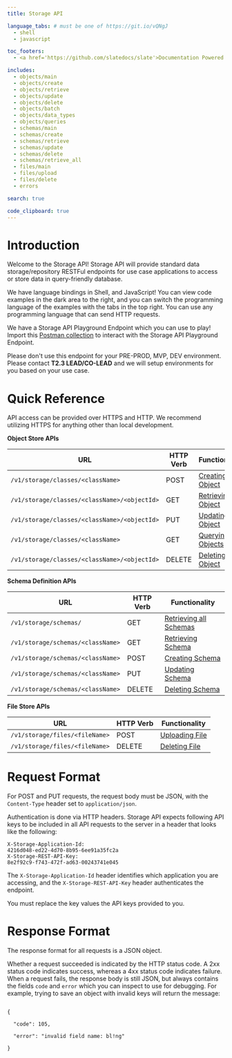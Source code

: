 ```yaml
---
title: Storage API

language_tabs: # must be one of https://git.io/vQNgJ
  - shell
  - javascript

toc_footers:
  - <a href='https://github.com/slatedocs/slate'>Documentation Powered by Slate</a>

includes:
  - objects/main
  - objects/create
  - objects/retrieve
  - objects/update
  - objects/delete
  - objects/batch
  - objects/data_types
  - objects/queries
  - schemas/main
  - schemas/create
  - schemas/retrieve
  - schemas/update
  - schemas/delete
  - schemas/retrieve_all
  - files/main
  - files/upload
  - files/delete
  - errors

search: true

code_clipboard: true
---
```


# Introduction

Welcome to the Storage API! Storage API will provide standard data storage/repository RESTFul endpoints for use case applications to access or store data in query-friendly database.

We have language bindings in Shell, and JavaScript! You can view code examples in the dark area to the right, and you can switch the programming language of the examples with the tabs in the top right. You can use any programming language that can send HTTP requests.

<aside class="notice">
We have a Storage API Playground Endpoint which you can use to play! Import this <a href="https://www.getpostman.com/collections/51c483fe9b294a6183a8">Postman collection</a> to interact with the Storage API Playground Endpoint.

Please don't use this endpoint for your PRE-PROD, MVP, DEV environment. Please contact <b>T2.3 LEAD/CO-LEAD</b> and we will setup environments for you based on your use case.
</aside>

# Quick Reference

API access can be provided over HTTPS and HTTP. We recommend utilizing HTTPS for anything other than local development.

**Object Store APIs**

| URL                                 | HTTP Verb | Functionality                                      |
|-------------------------------------|-----------|----------------------------------------------------|
| <code class="highlighter-rouge"><span class="custom-parse-server-mount">/v1/storage/</span>classes/&lt;className&gt;</code>            | POST      | [Creating Object](#creating-object)      |
| <code class="highlighter-rouge"><span class="custom-parse-server-mount">/v1/storage/</span>classes/&lt;className&gt;/&lt;objectId&gt;</code> | GET       | [Retrieving Object](#retrieving-object)  |
| <code class="highlighter-rouge"><span class="custom-parse-server-mount">/v1/storage/</span>classes/&lt;className&gt;/&lt;objectId&gt;</code> | PUT       | [Updating Object](#updating-object)      |
| <code class="highlighter-rouge"><span class="custom-parse-server-mount">/v1/storage/</span>classes/&lt;className&gt;</code>            | GET       | [Querying Objects](#querying-objects)                                |
| <code class="highlighter-rouge"><span class="custom-parse-server-mount">/v1/storage/</span>classes/&lt;className&gt;/&lt;objectId&gt;</code> | DELETE    | [Deleting Object](#deleting-object)      |

**Schema Definition APIs**

| URL                     | HTTP Verb | Functionality                                             |
|-------------------------|-----------|-----------------------------------------------------------|
| <code class="highlighter-rouge"><span class="custom-parse-server-mount">/v1/storage/</span>schemas/</code>           | GET       | [Retrieving all Schemas](#retrieving-all-schemas)             |
| <code class="highlighter-rouge"><span class="custom-parse-server-mount">/v1/storage/</span>schemas/&lt;className&gt;</code>| GET       | [Retrieving Schema](#retrieving-schema)                  |
| <code class="highlighter-rouge"><span class="custom-parse-server-mount">/v1/storage/</span>schemas/&lt;className&gt;</code>| POST      | [Creating Schema](#creating-schema)                  |
| <code class="highlighter-rouge"><span class="custom-parse-server-mount">/v1/storage/</span>schemas/&lt;className&gt;</code>| PUT       | [Updating Schema](#updating-schema)             |
| <code class="highlighter-rouge"><span class="custom-parse-server-mount">/v1/storage/</span>schemas/&lt;className&gt;</code>| DELETE    | [Deleting Schema](#deleting-schema)                |

**File Store APIs**

| URL                   | HTTP Verb | Functionality                             |
|-----------------------|-----------|-------------------------------------------|
| <code class="highlighter-rouge"><span class="custom-parse-server-mount">/v1/storage/</span>files/&lt;fileName&gt;</code> | POST      | [Uploading File](#uploading-file) |
| <code class="highlighter-rouge"><span class="custom-parse-server-mount">/v1/storage/</span>files/&lt;fileName&gt;</code> | DELETE      | [Deleting File](#deleting-file) |

# Request Format

For POST and PUT requests, the request body must be JSON, with the `Content-Type` header set to `application/json`.

Authentication is done via HTTP headers. Storage API expects following API keys to be included in all API requests to the server in a header that looks like the following:

<code>X-Storage-Application-Id: 4216d048-ed22-4d70-8b95-6ee91a35fc2a<br>X-Storage-REST-API-Key: 8e2f92c9-f743-472f-ad63-00243741e045</code>

The `X-Storage-Application-Id` header identifies which application you are accessing, and the `X-Storage-REST-API-Key` header authenticates the endpoint.

<aside class="notice">
You must replace the key values the API keys provided to you.
</aside>


# Response Format

The response format for all requests is a JSON object.

Whether a request succeeded is indicated by the HTTP status code. A 2xx status code indicates success, whereas a 4xx status code indicates failure. When a request fails, the response body is still JSON, but always contains the fields `code` and `error` which you can inspect to use for debugging. For example, trying to save an object with invalid keys will return the message:

<code>
{<br>
&nbsp;&nbsp;"code": 105,<br>
&nbsp;&nbsp;"error": "invalid field name: bl!ng"<br>
}
</code>

